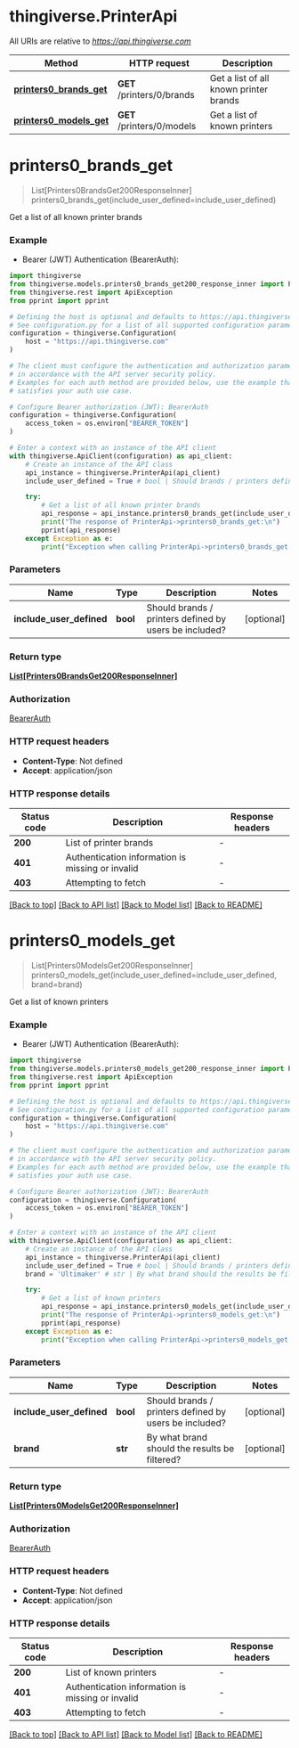 # thingiverse.PrinterApi

All URIs are relative to *https://api.thingiverse.com*

Method | HTTP request | Description
------------- | ------------- | -------------
[**printers0_brands_get**](PrinterApi.md#printers0_brands_get) | **GET** /printers/0/brands | Get a list of all known printer brands
[**printers0_models_get**](PrinterApi.md#printers0_models_get) | **GET** /printers/0/models | Get a list of known printers


# **printers0_brands_get**
> List[Printers0BrandsGet200ResponseInner] printers0_brands_get(include_user_defined=include_user_defined)

Get a list of all known printer brands

### Example

* Bearer (JWT) Authentication (BearerAuth):

```python
import thingiverse
from thingiverse.models.printers0_brands_get200_response_inner import Printers0BrandsGet200ResponseInner
from thingiverse.rest import ApiException
from pprint import pprint

# Defining the host is optional and defaults to https://api.thingiverse.com
# See configuration.py for a list of all supported configuration parameters.
configuration = thingiverse.Configuration(
    host = "https://api.thingiverse.com"
)

# The client must configure the authentication and authorization parameters
# in accordance with the API server security policy.
# Examples for each auth method are provided below, use the example that
# satisfies your auth use case.

# Configure Bearer authorization (JWT): BearerAuth
configuration = thingiverse.Configuration(
    access_token = os.environ["BEARER_TOKEN"]
)

# Enter a context with an instance of the API client
with thingiverse.ApiClient(configuration) as api_client:
    # Create an instance of the API class
    api_instance = thingiverse.PrinterApi(api_client)
    include_user_defined = True # bool | Should brands / printers defined by users be included? (optional)

    try:
        # Get a list of all known printer brands
        api_response = api_instance.printers0_brands_get(include_user_defined=include_user_defined)
        print("The response of PrinterApi->printers0_brands_get:\n")
        pprint(api_response)
    except Exception as e:
        print("Exception when calling PrinterApi->printers0_brands_get: %s\n" % e)
```



### Parameters


Name | Type | Description  | Notes
------------- | ------------- | ------------- | -------------
 **include_user_defined** | **bool**| Should brands / printers defined by users be included? | [optional] 

### Return type

[**List[Printers0BrandsGet200ResponseInner]**](Printers0BrandsGet200ResponseInner.md)

### Authorization

[BearerAuth](../README.md#BearerAuth)

### HTTP request headers

 - **Content-Type**: Not defined
 - **Accept**: application/json

### HTTP response details

| Status code | Description | Response headers |
|-------------|-------------|------------------|
**200** | List of printer brands |  -  |
**401** | Authentication information is missing or invalid |  -  |
**403** | Attempting to fetch |  -  |

[[Back to top]](#) [[Back to API list]](../README.md#documentation-for-api-endpoints) [[Back to Model list]](../README.md#documentation-for-models) [[Back to README]](../README.md)

# **printers0_models_get**
> List[Printers0ModelsGet200ResponseInner] printers0_models_get(include_user_defined=include_user_defined, brand=brand)

Get a list of known printers

### Example

* Bearer (JWT) Authentication (BearerAuth):

```python
import thingiverse
from thingiverse.models.printers0_models_get200_response_inner import Printers0ModelsGet200ResponseInner
from thingiverse.rest import ApiException
from pprint import pprint

# Defining the host is optional and defaults to https://api.thingiverse.com
# See configuration.py for a list of all supported configuration parameters.
configuration = thingiverse.Configuration(
    host = "https://api.thingiverse.com"
)

# The client must configure the authentication and authorization parameters
# in accordance with the API server security policy.
# Examples for each auth method are provided below, use the example that
# satisfies your auth use case.

# Configure Bearer authorization (JWT): BearerAuth
configuration = thingiverse.Configuration(
    access_token = os.environ["BEARER_TOKEN"]
)

# Enter a context with an instance of the API client
with thingiverse.ApiClient(configuration) as api_client:
    # Create an instance of the API class
    api_instance = thingiverse.PrinterApi(api_client)
    include_user_defined = True # bool | Should brands / printers defined by users be included? (optional)
    brand = 'Ultimaker' # str | By what brand should the results be filtered? (optional)

    try:
        # Get a list of known printers
        api_response = api_instance.printers0_models_get(include_user_defined=include_user_defined, brand=brand)
        print("The response of PrinterApi->printers0_models_get:\n")
        pprint(api_response)
    except Exception as e:
        print("Exception when calling PrinterApi->printers0_models_get: %s\n" % e)
```



### Parameters


Name | Type | Description  | Notes
------------- | ------------- | ------------- | -------------
 **include_user_defined** | **bool**| Should brands / printers defined by users be included? | [optional] 
 **brand** | **str**| By what brand should the results be filtered? | [optional] 

### Return type

[**List[Printers0ModelsGet200ResponseInner]**](Printers0ModelsGet200ResponseInner.md)

### Authorization

[BearerAuth](../README.md#BearerAuth)

### HTTP request headers

 - **Content-Type**: Not defined
 - **Accept**: application/json

### HTTP response details

| Status code | Description | Response headers |
|-------------|-------------|------------------|
**200** | List of known printers |  -  |
**401** | Authentication information is missing or invalid |  -  |
**403** | Attempting to fetch |  -  |

[[Back to top]](#) [[Back to API list]](../README.md#documentation-for-api-endpoints) [[Back to Model list]](../README.md#documentation-for-models) [[Back to README]](../README.md)

